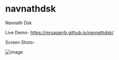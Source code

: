 # navnathdsk
Navnath Dsk  

Live Demo- https://mrsagarrb.github.io/navnathdsk/



Screen Shots-


![image](https://user-images.githubusercontent.com/87903581/146648503-5e2e9121-e741-4eef-a503-8f68c66a3019.png)















